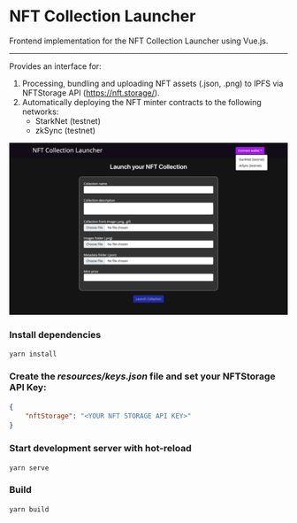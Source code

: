 # NFT Collection Launcher
Frontend implementation for the NFT Collection Launcher using Vue.js.

---

Provides an interface for:

1. Processing, bundling and uploading NFT assets (.json, .png) to IPFS via NFTStorage API (https://nft.storage/). 
2. Automatically deploying the NFT minter contracts to the following networks:
   - StarkNet (testnet)
   - zkSync (testnet)


![NFT Collection Launcher](/nft-collection-launcher.png?raw=true "NFT Collection Launcher")

### Install dependencies

```shell
yarn install
```

### Create the *resources/keys.json* file and set your NFTStorage API Key:

```json
{
    "nftStorage": "<YOUR NFT STORAGE API KEY>"
}
```

### Start development server with hot-reload

```shell
yarn serve
```


### Build

```shell
yarn build
```
